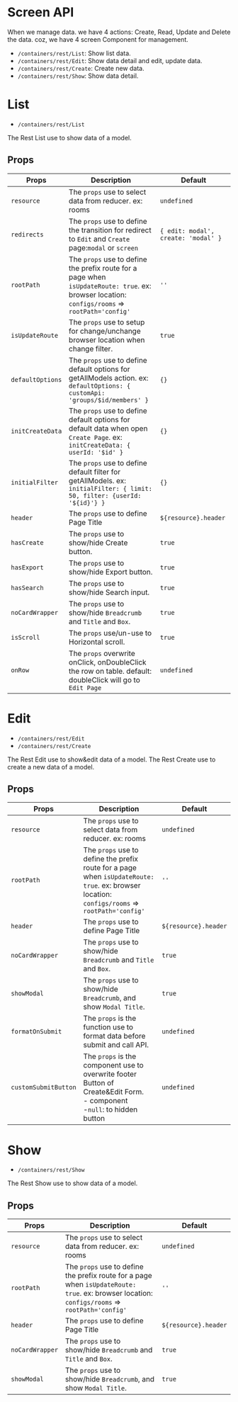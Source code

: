 # Screen API

When we manage data. we have 4 actions: Create, Read, Update and Delete the data. coz, we have 4 screen Component for management.

- `/containers/rest/List`: Show list data.
- `/containers/rest/Edit`: Show data detail and edit, update data.
- `/containers/rest/Create`: Create new data.
- `/containers/rest/Show`: Show data detail.

# List
- `/containers/rest/List`

The  Rest List use to show data of a model.


## Props

| Props | Description | Default |
| ------- | ----------- | ----------- |
| `resource` | The `props` use to select data from reducer. ex: rooms | `undefined` |
| `redirects` | The `props` use to define the transition for redirect to `Edit` and `Create` page:`modal` or `screen` | `{ edit: modal', create: 'modal' }` |
| `rootPath` | The `props` use to define the prefix route for a page when `isUpdateRoute: true`. ex: browser location: `configs/rooms` => `rootPath='config'` | `''` |
| `isUpdateRoute` | The `props` use to setup for change/unchange browser location when change filter. | `true` |
| `defaultOptions` | The `props` use to define default options for getAllModels action. ex: `defaultOptions: { customApi: 'groups/$id/members' }` | `{}` |
| `initCreateData` | The `props` use to define default options for default data when open `Create Page`. ex: `initCreateData: { userId: '$id' }` | `{}` |
| `initialFilter` | The `props` use to define default filter  for getAllModels. ex: `initialFilter: { limit: 50, filter: {userId: '${id}'} }` | `{}` |
| `header` | The `props` use to define Page Title | `${resource}.header` |
| `hasCreate` | The `props` use to show/hide Create button. | `true` |
| `hasExport` | The `props` use to show/hide Export button. | `true` |
| `hasSearch` | The `props` use to show/hide Search input. | `true` |
| `noCardWrapper` | The `props` use to show/hide `Breadcrumb` and `Title` and `Box`. | `true` |
| `isScroll` | The `props` use/un-use to Horizontal scroll. | `true` |
| `onRow` | The `props` overwrite  onClick, onDoubleClick the row on table. default: doubleClick will go to `Edit Page` | `undefined` |

# Edit
- `/containers/rest/Edit`
- `/containers/rest/Create`

The Rest Edit use to show&edit data of a model.
The Rest Create use to create a new data of a model.

## Props

| Props | Description | Default |
| ------- | ----------- | ----------- |
| `resource` | The `props` use to select data from reducer. ex: rooms | `undefined` |
| `rootPath` | The `props` use to define the prefix route for a page when `isUpdateRoute: true`. ex: browser location: `configs/rooms` => `rootPath='config'` | `''` |
| `header` | The `props` use to define Page Title | `${resource}.header` |
| `noCardWrapper` | The `props` use to show/hide `Breadcrumb` and `Title` and `Box`. | `true` |
| `showModal` | The `props` use to show/hide `Breadcrumb`, and show `Modal Title`. | `true` |
| `formatOnSubmit` | The `props` is the function use to format data before submit and call API. | `undefined` |
| `customSubmitButton` | The `props` is the component use to overwrite footer Button of Create&Edit Form.<br>- component<br>-`null`: to hidden button | `undefined` |

# Show
- `/containers/rest/Show`

The Rest Show use to show data of a model.

## Props

| Props | Description | Default |
| ------- | ----------- | ----------- |
| `resource` | The `props` use to select data from reducer. ex: rooms | `undefined` |
| `rootPath` | The `props` use to define the prefix route for a page when `isUpdateRoute: true`. ex: browser location: `configs/rooms` => `rootPath='config'` | `''` |
| `header` | The `props` use to define Page Title | `${resource}.header` |
| `noCardWrapper` | The `props` use to show/hide `Breadcrumb` and `Title` and `Box`. | `true` |
| `showModal` | The `props` use to show/hide `Breadcrumb`, and show `Modal Title`. | `true` |
